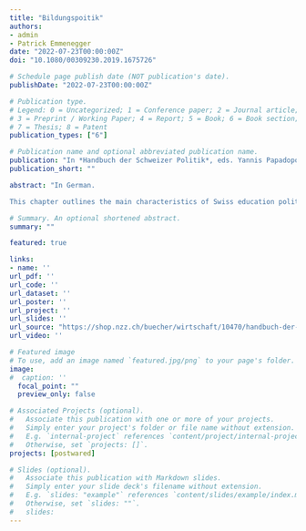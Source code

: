 ```yaml
---
title: "Bildungspoitik"
authors:
- admin
- Patrick Emmenegger
date: "2022-07-23T00:00:00Z"
doi: "10.1080/00309230.2019.1675726"

# Schedule page publish date (NOT publication's date).
publishDate: "2022-07-23T00:00:00Z"

# Publication type.
# Legend: 0 = Uncategorized; 1 = Conference paper; 2 = Journal article;
# 3 = Preprint / Working Paper; 4 = Report; 5 = Book; 6 = Book section;
# 7 = Thesis; 8 = Patent
publication_types: ["6"]

# Publication name and optional abbreviated publication name.
publication: "In *Handbuch der Schweizer Politik*, eds. Yannis Papadopoulos et al. (785-810). Zurich: NZZ"
publication_short: ""

abstract: "In German. 

This chapter outlines the main characteristics of Swiss education politics and policy from both comparative and historical perspectives."

# Summary. An optional shortened abstract.
summary: ""

featured: true

links:
- name: ''
url_pdf: ''
url_code: ''
url_dataset: ''
url_poster: ''
url_project: ''
url_slides: ''
url_source: "https://shop.nzz.ch/buecher/wirtschaft/10470/handbuch-der-schweizer-politik-manuel-de-la-politique-suisse"
url_video: ''

# Featured image
# To use, add an image named `featured.jpg/png` to your page's folder. 
image:
#  caption: ''
  focal_point: ""
  preview_only: false

# Associated Projects (optional).
#   Associate this publication with one or more of your projects.
#   Simply enter your project's folder or file name without extension.
#   E.g. `internal-project` references `content/project/internal-project/index.md`.
#   Otherwise, set `projects: []`.
projects: [postwared]

# Slides (optional).
#   Associate this publication with Markdown slides.
#   Simply enter your slide deck's filename without extension.
#   E.g. `slides: "example"` references `content/slides/example/index.md`.
#   Otherwise, set `slides: ""`.
#   slides:
---
```


